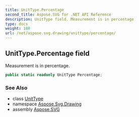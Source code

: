 ```yaml
---
title: UnitType.Percentage
second_title: Aspose.SVG for .NET API Reference
description: UnitType field. Measurement is in percentage
type: docs
weight: 180
url: /net/aspose.svg.drawing/unittype/percentage/
---
```

## UnitType.Percentage field

Measurement is in percentage.

```csharp
public static readonly UnitType Percentage;
```

### See Also

* class [UnitType](../)
* namespace [Aspose.Svg.Drawing](../../unittype/)
* assembly [Aspose.SVG](../../../)
